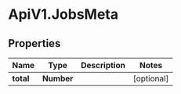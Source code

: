 # ApiV1.JobsMeta

## Properties
Name | Type | Description | Notes
------------ | ------------- | ------------- | -------------
**total** | **Number** |  | [optional] 
